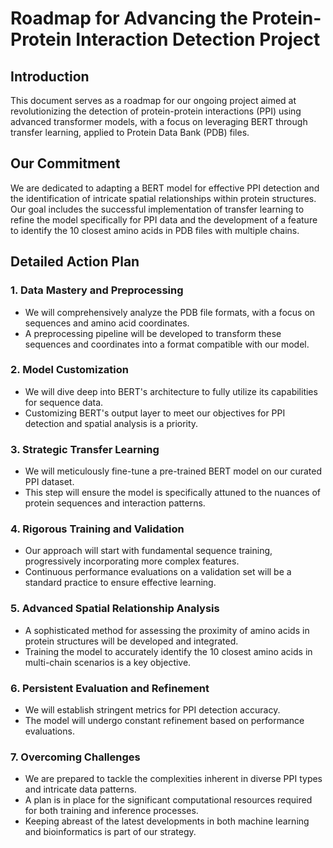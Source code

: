 # Roadmap for Advancing the Protein-Protein Interaction Detection Project

## Introduction
This document serves as a roadmap for our ongoing project aimed at revolutionizing the detection of protein-protein interactions (PPI) using advanced transformer models, with a focus on leveraging BERT through transfer learning, applied to Protein Data Bank (PDB) files.

## Our Commitment
We are dedicated to adapting a BERT model for effective PPI detection and the identification of intricate spatial relationships within protein structures. Our goal includes the successful implementation of transfer learning to refine the model specifically for PPI data and the development of a feature to identify the 10 closest amino acids in PDB files with multiple chains.

## Detailed Action Plan

### 1. Data Mastery and Preprocessing
- We will comprehensively analyze the PDB file formats, with a focus on sequences and amino acid coordinates.
- A preprocessing pipeline will be developed to transform these sequences and coordinates into a format compatible with our model.

### 2. Model Customization
- We will dive deep into BERT's architecture to fully utilize its capabilities for sequence data.
- Customizing BERT's output layer to meet our objectives for PPI detection and spatial analysis is a priority.

### 3. Strategic Transfer Learning
- We will meticulously fine-tune a pre-trained BERT model on our curated PPI dataset.
- This step will ensure the model is specifically attuned to the nuances of protein sequences and interaction patterns.

### 4. Rigorous Training and Validation
- Our approach will start with fundamental sequence training, progressively incorporating more complex features.
- Continuous performance evaluations on a validation set will be a standard practice to ensure effective learning.

### 5. Advanced Spatial Relationship Analysis
- A sophisticated method for assessing the proximity of amino acids in protein structures will be developed and integrated.
- Training the model to accurately identify the 10 closest amino acids in multi-chain scenarios is a key objective.

### 6. Persistent Evaluation and Refinement
- We will establish stringent metrics for PPI detection accuracy.
- The model will undergo constant refinement based on performance evaluations.

### 7. Overcoming Challenges
- We are prepared to tackle the complexities inherent in diverse PPI types and intricate data patterns.
- A plan is in place for the significant computational resources required for both training and inference processes.
- Keeping abreast of the latest developments in both machine learning and bioinformatics is part of our strategy.

